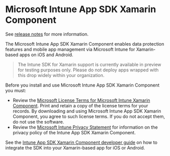 # Microsoft Intune App SDK Xamarin Component

See [release notes](https://github.com/msintuneappsdk/intune-app-sdk-xamarin/releases) for more information.
 
The Microsoft Intune App SDK Xamarin Component enables data protection features and mobile app management via Microsoft Intune for Xamarin-based apps on iOS and Android.

> The Intune SDK for Xamarin support is currently available in preview for testing purposes only. Please do not deploy apps wrapped with this drop widely within your organization.  

Before you install and use Microsoft Intune App SDK Xamarin Component you must:
* Review the [Microsoft License Terms for Microsoft Intune Xamarin Component](https://github.com/msintuneappsdk/intune-app-sdk-xamarin/blob/master/Microsoft%20License%20Terms%20Intune%20App%20SDK%20Xamarin%20Component.pdf). Print and retain a copy of the license terms for your records. By downloading and using Microsoft Intune App SDK Xamarin Component, you agree to such license terms. If you do not accept them, do not use the software.
* Review the [Microsoft Intune Privacy Statement](https://docs.microsoft.com/legal/intune/microsoft-intune-privacy-statement) for information on the privacy policy of the Intune App SDK Xamarin Component.

See the [Intune App SDK Xamarin Component developer guide](https://docs.microsoft.com/intune/develop/intune-app-sdk-xamarin) on how to integrate the SDK into your Xamarin-based app for iOS or Android.


